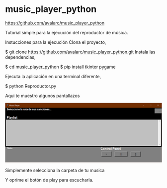 # music_player_python

https://github.com/avalarc/music_player_python

Tutorial simple para la ejecución del reproductor de música.

Instucciones para la ejecución
Clona el proyecto,

$ git clone https://github.com/avalarc/music_player_python.git
Instala las dependencias,

$ cd music_player_python
$ pip install tkinter pygame

Ejecuta la aplicación en una terminal diferente,

$ python Reproductor.py

Aqui te muestro algunos pantallazos

![Image of MusicPlayer](https://github.com/avalarc/music_player_python/blob/master/Reproductor%20musica%20python.png)

Simplemente selecciona la carpeta de tu musica

Y oprime el botón de play para escucharla.



